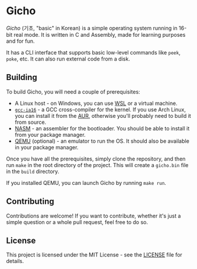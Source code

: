 # Gicho
*Gicho* (기초, "basic" in Korean) is a simple operating system running in 16-bit real mode. It is written in C and Assembly, made for learning purposes and for fun.

It has a CLI interface that supports basic low-level commands like `peek`, `poke`, etc. It can also run external code from a disk.

## Building
To build Gicho, you will need a couple of prerequisites:
- A Linux host - on Windows, you can use [WSL](https://docs.microsoft.com/en-us/windows/wsl/install) or a virtual machine.
- [`gcc-ia16`](https://github.com/tkchia/gcc-ia16) - a GCC cross-compiler for the kernel. If you use Arch Linux, you can install it from the [AUR](https://aur.archlinux.org/packages/gcc-ia16), otherwise you'll probably need to build it from source.
- [NASM](https://www.nasm.us) - an assembler for the bootloader. You should be able to install it from your package manager.
- [QEMU](https://www.qemu.org) (optional) - an emulator to run the OS. It should also be available in your package manager.

Once you have all the prerequisites, simply clone the repository, and then run `make` in the root directory of the project. This will create a `gicho.bin` file in the `build` directory.

If you installed QEMU, you can launch Gicho by running `make run`.

## Contributing
Contributions are welcome! If you want to contribute, whether it's just a simple question or a whole pull request, feel free to do so.

## License
This project is licensed under the MIT License - see the [LICENSE](LICENSE) file for details.

